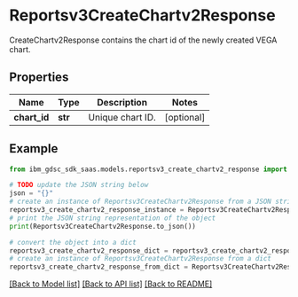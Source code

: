 # Reportsv3CreateChartv2Response

CreateChartv2Response contains the chart id of the newly created VEGA chart.

## Properties

Name | Type | Description | Notes
------------ | ------------- | ------------- | -------------
**chart_id** | **str** | Unique chart ID. | [optional] 

## Example

```python
from ibm_gdsc_sdk_saas.models.reportsv3_create_chartv2_response import Reportsv3CreateChartv2Response

# TODO update the JSON string below
json = "{}"
# create an instance of Reportsv3CreateChartv2Response from a JSON string
reportsv3_create_chartv2_response_instance = Reportsv3CreateChartv2Response.from_json(json)
# print the JSON string representation of the object
print(Reportsv3CreateChartv2Response.to_json())

# convert the object into a dict
reportsv3_create_chartv2_response_dict = reportsv3_create_chartv2_response_instance.to_dict()
# create an instance of Reportsv3CreateChartv2Response from a dict
reportsv3_create_chartv2_response_from_dict = Reportsv3CreateChartv2Response.from_dict(reportsv3_create_chartv2_response_dict)
```
[[Back to Model list]](../README.md#documentation-for-models) [[Back to API list]](../README.md#documentation-for-api-endpoints) [[Back to README]](../README.md)


